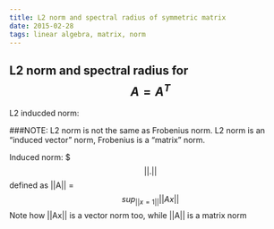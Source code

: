 ```yaml
---
title: L2 norm and spectral radius of symmetric matrix
date: 2015-02-28
tags: linear algebra, matrix, norm
---
```


## L2 norm and spectral radius for $$A=A^T$$

L2 inducded norm:

###NOTE: L2 norm is not the same as Frobenius norm. L2 norm is an “induced vector” norm, Frobenius is a “matrix” norm.

Induced norm: $$$|| . ||$$ defined as ||A|| = $$sup_{||x=1||} ||Ax||$$ 
Note how ||Ax|| is a vector norm too, while ||A|| is a matrix norm



